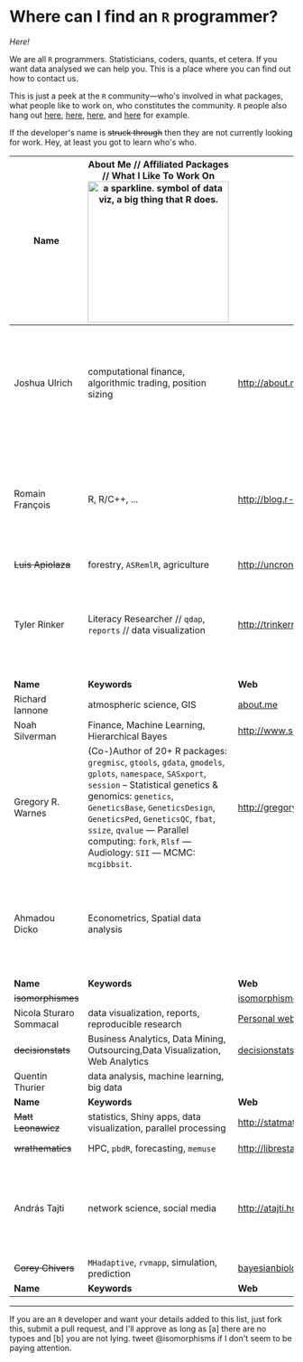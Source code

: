 # Where can I find an `R` programmer?

_Here!_

We are all `R` programmers. Statisticians, coders, quants, et cetera. If you want data analysed we can help you. This is a place where you can find out how to contact us.

This is just a peek at the `R` community&mdash;who's involved in what packages, what people like to work on, who constitutes the community. `R` people also hang out [here](https://twitter.com/search?q=%23Rstats), [here](http://stackoverflow.com/questions/tagged/r), [here](mailto:r-sig-jobs-request@r-project.org), and [here](http://www.google.com/search?q=stat.ethz.ch+pipermail) for example.



If the developer's name is ~~struck through~~ then they are not currently looking for work. Hey, at least you got to learn who's who.




| Name | About Me // Affiliated Packages // What I Like To Work On <img src="http://upload.wikimedia.org/wikipedia/commons/thumb/8/81/Sparkline_dowjones_new.svg/500px-Sparkline_dowjones_new.svg.png" width="250" title="a sparkline. symbol of data viz, a big thing that R does."/> | Website | Email | <img src="http://cdn.sstatic.net/stackoverflow/img/apple-touch-icon.png" title="StackOverflow: where programmers help each other debug" width="100"/> | <img src="http://github.global.ssl.fastly.net/images/modules/logos_page/GitHub-Mark.png" title="Github: where programmers share code" width="100" /> | <img src="http://scontent-b.xx.fbcdn.net/hphotos-prn2/1157664_10151640961054891_2062775343_n.png" title="R Bloggers: where R programmers share ideas with each other" width="100" /> | <img src="https://abs.twimg.com/a/1380503112/images/resources/twitter-bird-blue-on-white.png" title="Twitter: a worldwide chatroom" width="100" />|
| --- |  ------ | --- | --- | :---: | :---: | :---: | :---: |
| Joshua Ulrich | computational finance, algorithmic trading, position sizing | http://about.me/joshuaulrich|| [![profile for Joshua Ulrich at Stack Overflow, Q&A for professional and enthusiast programmers](http://stackoverflow.com/users/flair/271616.png "profile for Joshua Ulrich at Stack Overflow, Q&A for professional and enthusiast programmers")](http://stackoverflow.com/users/271616/joshua-ulrich) | https://github.com/joshuaulrich | http://www.r-bloggers.com/author/joshua-ulrich/ | [@joshua_ulrich](https://twitter.com/joshua_ulrich) |
| Romain François | R, R/C++, ... | http://blog.r-enthusiasts.com || [![profile for Romain Francois at Stack Overflow, Q&A for professional and enthusiast programmers](http://stackoverflow.com/users/flair/499163.png "profile for Romain Francois at Stack Overflow, Q&A for professional and enthusiast programmers")](http://stackoverflow.com/users/499163/romain-francois) | https://github.com/romainfrancois | http://blog.r-enthusiasts.com | [@romain_francois](https://twitter.com/romain_francois) |
| ~~Luis Apiolaza~~ | forestry, `ASRemlR`, agriculture | http://uncronopio.org |  | | | [&mdash;](http://www.r-bloggers.com/author/luis/) | [@zentree](http://twitter.com/zentree) | 
| Tyler Rinker | Literacy Researcher // `qdap`, `reports` // data visualization | http://trinkerrstuff.wordpress.com/ | | [![profile for Tyler Rinker at Stack Overflow, Q&A for professional and enthusiast programmers](http://stackoverflow.com/users/flair/1000343.png "profile for Tyler Rinker at Stack Overflow, Q&A for professional and enthusiast programmers")](http://stackoverflow.com/users/1000343/tyler-rinker) | [Github](https://github.com/trinker) | [R Bloggers](http://www.r-bloggers.com/author/tylerrinker/) | [@tylerrinker](https://twitter.com/tylerrinker) |
|**Name**|**Keywords**|**Web**|**Email**|**SO**|**G**|**R**|**T**|
| Richard Iannone | atmospheric science, GIS | [about.me](http://about.me/rich_i) | | | https://github.com/rich-iannone | | [@riannone](http://twitter.com/riannone) |
|Noah Silverman|Finance, Machine Learning, Hierarchical Bayes|http://www.smartmediacorp.com | | | | | |
|Gregory R. Warnes| (Co-)Author of 20+ R packages: `gregmisc`, `gtools`, `gdata`, `gmodels`, `gplots`, `namespace`, `SASxport`, `session` – Statistical genetics & genomics: `genetics`, `GeneticsBase`, `GeneticsDesign`, `GeneticsPed`, `GeneticsQC`, `fbat`, `ssize`, `qvalue` — Parallel computing: `fork`, `Rlsf` — Audiology: `SII` — MCMC: `mcgibbsit`.|http://gregoryrwarnes.com|greg@warnes.net|- |- |-|
| Ahmadou Dicko |Econometrics, Spatial data analysis |  ||[![profile for dickoa at Stack Overflow, Q&A for professional and enthusiast programmers](http://stackoverflow.com/users/flair/592920.png "profile for dickoa at Stack Overflow, Q&A for professional and enthusiast programmers")](http://stackoverflow.com/users/592920/dickoa) | https://github.com/dickoa | | [@dickoah](http://twitter.com/dickoah) |
|**Name**|**Keywords**|**Web**|**Email**|**SO**|**G**|**R**|**T**|
| ~~isomorphismes~~ | | [isomorphismes](http://isomorphismes.tumblr.com/tagged/R) ||| | [&mdash;](http://www.r-bloggers.com/author/isomorphismes/)  | [@isomorphisms](http://twitter.com/isomorphisms) |
| Nicola Sturaro Sommacal | data visualization, reports, reproducible research |[Personal website (Italian only)](http://www.nicolasturaro.com) | &mdash; | &mdash; | [My page](https://github.com/nicolasturaro) | [My posts](http://www.r-bloggers.com/author/nicola-sturaro-sommacal/) | [@nicolasturaro](http://twitter.com/nicolasturaro) |
| ~~decisionstats~~ | Business Analytics, Data Mining, Outsourcing,Data Visualization, Web Analytics| [decisionstats](http://decisionstats) ||| | [&mdash;](http://www.decisionstats.com) | [@poethacker](http://twitter.com/poethacker)
|Quentin Thurier| data analysis, machine learning, big data||quentin.thurier@gmail.com||https://github.com/qthurier|||
|**Name**|**Keywords**|**Web**|**Email**|**SO**|**G**|**R**|**T**|
| ~~Matt Leonawicz~~ | statistics, Shiny apps, data visualization, parallel processing | http://statmatt.com | matt.rstat@gmail.com | | | | [@leonawicz](http://twitter.com/leonawicz) |
| ~~wrathematics~~ | HPC, `pbdR`, forecasting, `memuse` | http://librestats.com/ ||| https://github.com/wrathematics | http://www.r-bloggers.com/author/wrathematics/ ||
| András Tajti | network science, social media | http://atajti.hu|| [![profile for atajti at Stack Overflow, Q&A for professional and enthusiast programmers](http://stackoverflow.com/users/flair/3027274.png "profile for atajti at Stack Overflow, Q&A for professional and enthusiast programmers")](http://stackoverflow.com/users/3027274/atajti) | https://github.com/atajti | — | [@atajti](https://twitter.com/atajti) |
| ~~Corey Chivers~~ | `MHadaptive`, `rvmapp`, simulation, prediction | [bayesianbiologist](http://bayesianbiologist.com/) ||| [https://github.com/cjbayesian](https://github.com/cjbayesian) | [&mdash;](http://www.r-bloggers.com/author/corey-chivers/) | [@cjbayesian](http://twitter.com/cjbayesian) |
|**Name**|**Keywords**|**Web**|**Email**|**SO**|**G**|**R**|**T**|







------------


If you are an `R` developer and want your details added to this list, just fork this, submit a pull request, and I'll approve as long as [a] there are no typoes and [b] you are not lying. tweet @isomorphisms if I don't seem to be paying attention.
